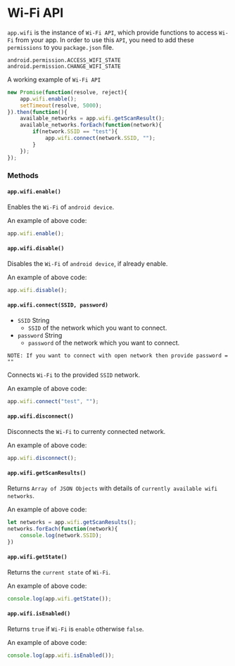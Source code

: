 # Wi-Fi API
`app.wifi` is the instance of `Wi-Fi API`, which provide functions to access `Wi-Fi` from your app. In order to use this `API`, you need to add these `permissions` to you `package.json` file.

```text
android.permission.ACCESS_WIFI_STATE
android.permission.CHANGE_WIFI_STATE
```

A working example of `Wi-Fi API`
```js
new Promise(function(resolve, reject){
    app.wifi.enable();
    setTimeout(resolve, 5000);
}).then(function(){
    available_networks = app.wifi.getScanResult();
    available_networks.forEach(function(network){
        if(network.SSID == "test"){
            app.wifi.connect(network.SSID, "");
        }
    });
});
```

### Methods

#### `app.wifi.enable()`
Enables the `Wi-Fi` of `android device`.

An example of above code:
```js
app.wifi.enable();
```

#### `app.wifi.disable()`
Disables the `Wi-Fi` of `android device`, if already enable.

An example of above code:
```js
app.wifi.disable();
```

#### `app.wifi.connect(SSID, password)`
- `SSID` String
  - `SSID` of the network which you want to connect.
- `password` String
  - `password` of the network which you want to connect.

`NOTE: If you want to connect with open network then provide password = ""`

Connects `Wi-Fi` to the provided `SSID` network.

An example of above code:
```js
app.wifi.connect("test", "");
```

#### `app.wifi.disconnect()`
Disconnects the `Wi-Fi` to currenty connected network.

An example of above code:
```js
app.wifi.disconnect();
```

#### `app.wifi.getScanResults()`
Returns `Array of JSON Objects` with details of `currently available wifi networks`.

An example of above code:
```js
let networks = app.wifi.getScanResults();
networks.forEach(function(network){
    console.log(network.SSID);
})
```

#### `app.wifi.getState()`
Returns the `current state` of `Wi-Fi`.

An example of above code:
```js
console.log(app.wifi.getState());
```

#### `app.wifi.isEnabled()`
Returns `true` if `Wi-Fi` is `enable` otherwise `false`.

An example of above code:
```js
console.log(app.wifi.isEnabled());
```
